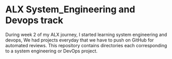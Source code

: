 # ALX System_Engineering and Devops track

During week 2 of my ALX journey, I started learning system engineering and devops, We had projects everyday that we have to push on GitHub for automated reviews. 
This repository contains directories each corresponding to a system engineering or DevOps project. 

